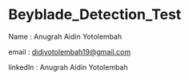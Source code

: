 # Beyblade_Detection_Test


Name : Anugrah Aidin Yotolembah

email : didiyotolembah19@gmail.com

linkedln : Anugrah Aidin Yotolembah 

